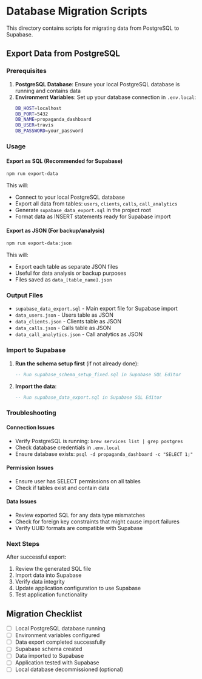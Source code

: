 # Database Migration Scripts

This directory contains scripts for migrating data from PostgreSQL to Supabase.

## Export Data from PostgreSQL

### Prerequisites

1. **PostgreSQL Database**: Ensure your local PostgreSQL database is running and contains data
2. **Environment Variables**: Set up your database connection in `.env.local`:
   ```bash
   DB_HOST=localhost
   DB_PORT=5432
   DB_NAME=propaganda_dashboard
   DB_USER=travis
   DB_PASSWORD=your_password
   ```

### Usage

#### Export as SQL (Recommended for Supabase)
```bash
npm run export-data
```

This will:
- Connect to your local PostgreSQL database
- Export all data from tables: `users`, `clients`, `calls`, `call_analytics`
- Generate `supabase_data_export.sql` in the project root
- Format data as INSERT statements ready for Supabase import

#### Export as JSON (For backup/analysis)
```bash
npm run export-data:json
```

This will:
- Export each table as separate JSON files
- Useful for data analysis or backup purposes
- Files saved as `data_[table_name].json`

### Output Files

- `supabase_data_export.sql` - Main export file for Supabase import
- `data_users.json` - Users table as JSON
- `data_clients.json` - Clients table as JSON  
- `data_calls.json` - Calls table as JSON
- `data_call_analytics.json` - Call analytics as JSON

### Import to Supabase

1. **Run the schema setup first** (if not already done):
   ```sql
   -- Run supabase_schema_setup_fixed.sql in Supabase SQL Editor
   ```

2. **Import the data**:
   ```sql
   -- Run supabase_data_export.sql in Supabase SQL Editor
   ```

### Troubleshooting

#### Connection Issues
- Verify PostgreSQL is running: `brew services list | grep postgres`
- Check database credentials in `.env.local`
- Ensure database exists: `psql -d propaganda_dashboard -c "SELECT 1;"`

#### Permission Issues
- Ensure user has SELECT permissions on all tables
- Check if tables exist and contain data

#### Data Issues
- Review exported SQL for any data type mismatches
- Check for foreign key constraints that might cause import failures
- Verify UUID formats are compatible with Supabase

### Next Steps

After successful export:
1. Review the generated SQL file
2. Import data into Supabase
3. Verify data integrity
4. Update application configuration to use Supabase
5. Test application functionality

## Migration Checklist

- [ ] Local PostgreSQL database running
- [ ] Environment variables configured
- [ ] Data export completed successfully
- [ ] Supabase schema created
- [ ] Data imported to Supabase
- [ ] Application tested with Supabase
- [ ] Local database decommissioned (optional)
